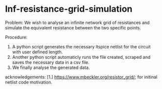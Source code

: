 # Inf-resistance-grid-simulation

Problem: 
We wish to analyse an infinite network grid of resistances and simulate the equivalent resistance between the two specific points. 

Procedure: 
1. A python script generates the necessary ltspice netlist for the circuit with user defined length. 
2. Another python script automaticly runs the file created, scraped and saves the necessary data in a csv file.
3. We finally analyse the generated data.

acknowledgements:
[1.] https://www.mbeckler.org/resistor_grid/; for initinal netlist code motivation.
